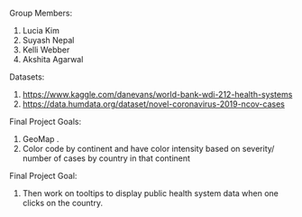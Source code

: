 Group Members: 
1. Lucia Kim
2. Suyash Nepal
3. Kelli Webber
4. Akshita Agarwal

Datasets:
1. https://www.kaggle.com/danevans/world-bank-wdi-212-health-systems
2. https://data.humdata.org/dataset/novel-coronavirus-2019-ncov-cases

Final Project Goals: 
1. GeoMap .
2. Color code by continent and have color intensity based on severity/ number of cases by country in that continent 

Final Project Goal: 
1. Then work on tooltips to display public health system data when one clicks on the country.